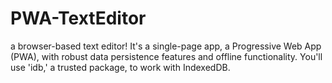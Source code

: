 # PWA-TextEditor
 a browser-based text editor! It's a single-page app, a Progressive Web App (PWA), with robust data persistence features and offline functionality. You'll use 'idb,' a trusted package, to work with IndexedDB.
